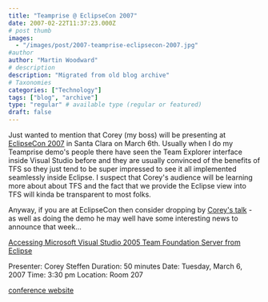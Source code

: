 ```yaml
---
title: "Teamprise @ EclipseCon 2007"
date: 2007-02-22T11:37:23.000Z
# post thumb
images:
  - "/images/post/2007-teamprise-eclipsecon-2007.jpg"
#author
author: "Martin Woodward"
# description
description: "Migrated from old blog archive"
# Taxonomies
categories: ["Technology"]
tags: ["blog", "archive"]
type: "regular" # available type (regular or featured)
draft: false
---
```


[](http://www.eclipsecon.org/2007/)Just wanted to mention that Corey (my boss) will be presenting at [EclipseCon 2007](http://www.eclipsecon.org/2007/) in Santa Clara on March 6th.  Usually when I do my Teamprise demo's people there have seen the Team Explorer interface inside Visual Studio before and they are usually convinced of the benefits of TFS so they just tend to be super impressed to see it all implemented seamlessly inside Eclipse.  I suspect that Corey's audience will be learning more about about TFS and the fact that we provide the Eclipse view into TFS will kinda be transparent to most folks. 

Anyway, if you are at EclipseCon then consider dropping by [Corey's talk](http://www.eclipsecon.org/2007/index.php?page=sub/&id=4240)  - as well as doing the demo he may well have some interesting news to announce that week... 

[Accessing Microsoft Visual Studio 2005 Team Foundation Server from Eclipse](http://www.eclipsecon.org/2007/index.php?page=sub/&id=4240)   

Presenter: Corey Steffen
Duration: 50 minutes
Date: Tuesday, March 6, 2007
Time: 3:30 pm
Location: Room 207 

[conference website](http://www.eclipsecon.org)